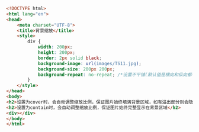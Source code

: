 
<BlogInfo id="279" title="35.背景缩放" author="白日梦想猿" pv=0 read_times=0 pre_cost_time=0分26秒 category="css学习" tag_list="['css学习']" create_time="2020.07.19 10:08:56" update_time="2021.01.08 21:14:26" />

```html
<!DOCTYPE html>
<html lang="en">
<head>
    <meta charset="UTF-8">
    <title>背景缩放</title>
    <style>
        div {
            width: 200px;
            height: 200px;
            border: 2px solid black;
            background-image: url(images/TS11.jpg);
            background-size: 200px 200px;
            background-repeat: no-repeat; /*设置不平铺(默认值是横向和纵向都平铺)*/
        }
    </style>
</head>
<body>
<h2>设置为cover时，会自动调整缩放比例，保证图片始终填满背景区域，如有溢出部分则会隐藏</h2>
<h2>设置为contain时，会自动调整缩放比例，保证图片始终完整显示在背景区域</h2>
<div></div>
</body>
</html>
```
